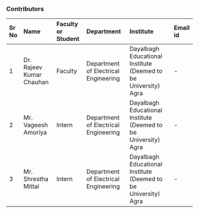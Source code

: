 ### Contributors

Sr No | Name | Faculty or Student | Department| Institute | Email id
:--|:--|:--|:--|:--|:--|
1 | Dr. Rajeev Kumar Chauhan | Faculty | Department of Electrical Engineering | Dayalbagh Educational Institute (Deemed to be University) Agra | -
2 | Mr. Vageesh Amoriya | Intern | Department of Electrical Engineering | Dayalbagh Educational Institute (Deemed to be University)  Agra | -
3 | Mr. Shrestha Mittal | Intern | Department of Electrical Engineering | Dayalbagh Educational Institute (Deemed to be University)  Agra | -
